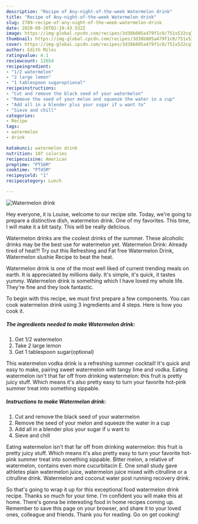 ```yaml
---
description: "Recipe of Any-night-of-the-week Watermelon drink"
title: "Recipe of Any-night-of-the-week Watermelon drink"
slug: 2789-recipe-of-any-night-of-the-week-watermelon-drink
date: 2020-09-26T02:19:43.532Z
image: https://img-global.cpcdn.com/recipes/3d38b805a479f1c0/751x532cq70/watermelon-drink-recipe-main-photo.jpg
thumbnail: https://img-global.cpcdn.com/recipes/3d38b805a479f1c0/751x532cq70/watermelon-drink-recipe-main-photo.jpg
cover: https://img-global.cpcdn.com/recipes/3d38b805a479f1c0/751x532cq70/watermelon-drink-recipe-main-photo.jpg
author: Edith Miles
ratingvalue: 4.1
reviewcount: 12654
recipeingredient:
- "1/2 watermelon"
- "2 large lemon"
- "1 tablespoon sugaroptional"
recipeinstructions:
- "Cut and remove the black seed of your watermelon"
- "Remove the seed of your melon and squeeze the water in a cup"
- "Add all in a blender plus your sugar if u want to"
- "Sieve and chill"
categories:
- Recipe
tags:
- watermelon
- drink

katakunci: watermelon drink 
nutrition: 107 calories
recipecuisine: American
preptime: "PT16M"
cooktime: "PT45M"
recipeyield: "1"
recipecategory: Lunch

---
```



![Watermelon drink](https://img-global.cpcdn.com/recipes/3d38b805a479f1c0/751x532cq70/watermelon-drink-recipe-main-photo.jpg)

Hey everyone, it is Louise, welcome to our recipe site. Today, we're going to prepare a distinctive dish, watermelon drink. One of my favorites. This time, I will make it a bit tasty. This will be really delicious.

Watermelon drinks are the coolest drinks of the summer. These alcoholic drinks may be the best use for watermelon yet. Watermelon Drink: Already tired of heat?! Try out this Refreshing and Fat free Watermelon Drink, Watermelon slushie Recipe to beat the heat.

Watermelon drink is one of the most well liked of current trending meals on earth. It is appreciated by millions daily. It's simple, it's quick, it tastes yummy. Watermelon drink is something which I have loved my whole life. They're fine and they look fantastic.


To begin with this recipe, we must first prepare a few components. You can cook watermelon drink using 3 ingredients and 4 steps. Here is how you cook it.

<!--inarticleads1-->

##### The ingredients needed to make Watermelon drink:

1. Get 1/2 watermelon
1. Take 2 large lemon
1. Get 1 tablespoon sugar(optional)


This watermelon vodka drink is a refreshing summer cocktail! It&#39;s quick and easy to make, pairing sweet watermelon with tangy lime and vodka. Eating watermelon isn&#39;t that far off from drinking watermelon: this fruit is pretty juicy stuff. Which means it&#39;s also pretty easy to turn your favorite hot-pink summer treat into something sippable. 

<!--inarticleads2-->

##### Instructions to make Watermelon drink:

1. Cut and remove the black seed of your watermelon
1. Remove the seed of your melon and squeeze the water in a cup
1. Add all in a blender plus your sugar if u want to
1. Sieve and chill


Eating watermelon isn&#39;t that far off from drinking watermelon: this fruit is pretty juicy stuff. Which means it&#39;s also pretty easy to turn your favorite hot-pink summer treat into something sippable. Bitter melon, a relative of watermelon, contains even more cucurbitacin E. One small study gave athletes plain watermelon juice, watermelon juice mixed with citrulline or a citrulline drink. Watermelon and coconut water post running recovery drink. 

So that's going to wrap it up for this exceptional food watermelon drink recipe. Thanks so much for your time. I'm confident you will make this at home. There's gonna be interesting food in home recipes coming up. Remember to save this page on your browser, and share it to your loved ones, colleague and friends. Thank you for reading. Go on get cooking!
